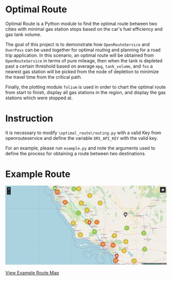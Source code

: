 # Optimal Route

Optimal Route is a Python module to find the optimal route between two cities with minimal gas station stops based on the car's fuel efficiency and gas tank volume.

The goal of this project is to demonstrate how ```OpenRouteService``` and ```OverPass``` can be used together for optimal routing and planning for a road trip application. In this scenario, an optimal route will be obtained from ```OpenRouteService``` in terms of pure mileage, then when the tank is depleted past a certain threshold based on average ```mpg```, ```tank_volume```, and ```fos``` a nearest gas station will be picked from the node of depletion to minimize the travel time from the critical path.

Finally, the plotting module ```folium``` is used in order to chart the optimal route from start to finish, display all gas stations in the region, and display the gas stations which were stopped at.

# Instruction
It is necessary to modify ```\optimal_route\routing.py``` with a valid Key from openrouteservice and define the variable ```ORS_API_KEY``` with the valid key.

For an example, please run ```example.py``` and note the arguments used to define the process for obtaining a route between two destinations.

# Example Route

![Example Route](./img/example_route.png)

[View Example Route Map](https://michaelcallahan.github.io/optimal_route/html/route_map.html)